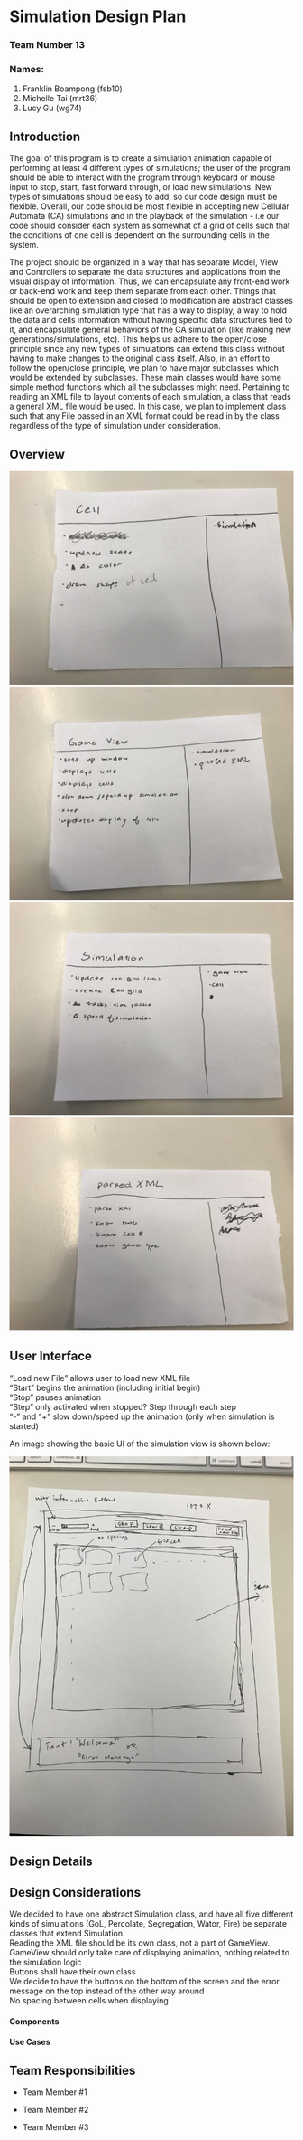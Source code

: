 # Simulation Design Plan
### Team Number 13
### Names:

1. Franklin Boampong (fsb10)
2. Michelle Tai (mrt36)
3. Lucy Gu (wg74)

## Introduction

The goal of this program is to create a simulation animation capable of performing 
at least 4 different types of simulations; the user of the program should be able 
to interact with the program through keyboard or mouse input to stop, start, fast
forward through, or load new simulations. New types of simulations should be easy 
to add, so our code design must be flexible. Overall, our code should be most 
flexible in accepting new Cellular Automata (CA) simulations and in the playback 
of the simulation - i.e our code should consider each system as somewhat of a grid 
of cells such that the conditions of one cell is dependent on the surrounding cells 
in the system. 

The project should be organized in a way that has separate Model, 
View and Controllers to separate the data structures and applications from the 
visual display of information. Thus, we can encapsulate any front-end work or 
back-end work and keep them separate from each other. Things that should be open 
to extension and closed to modification are abstract classes like an overarching 
simulation type that has a way to display, a way to hold the data and cells information 
without having specific data structures tied to it, and encapsulate general behaviors 
of the CA simulation (like making new generations/simulations, etc). This helps us 
adhere to the open/close principle since any new types of simulations can extend 
this class without having to make changes to the original class itself. Also, in an 
effort to follow the open/close principle, we plan to have major subclasses which 
would be extended by subclasses. These main classes would have some simple method 
functions which all the subclasses might need. Pertaining to reading an XML file 
to layout contents of each simulation, a class that reads a general XML file would 
be used. In this case, we plan to implement class such that any File passed in an XML 
format could be read in by the class regardless of the type of simulation under consideration.




## Overview

![](image1.jpg "Cell class") 
![](image2.jpg "Game View class") 
![](image3.jpg "Simulation class") 
![](XML.jpg "XML class") 


## User Interface

“Load new File” allows user to load new XML file  
“Start” begins the animation (including initial begin)  
“Stop” pauses animation  
“Step” only activated when stopped? Step through each step  
“-” and “+” slow down/speed up the animation (only when simulation is started)  

An image showing the basic UI of the simulation view is shown below:

![](GUIPage.jpg "GUI") 



## Design Details


## Design Considerations

We decided to have one abstract Simulation class, and have all five different kinds of 
simulations (GoL, Percolate, Segregation, Wator, Fire) be separate classes that extend Simulation.  
Reading the XML file should be its own class, not a part of GameView.  
GameView should only take care of displaying animation, nothing related to the simulation logic  
Buttons shall have their own class  
We decide to have the buttons on the bottom of the screen and the error message on the top 
instead of the other way around  
No spacing between cells when displaying  




#### Components

#### Use Cases


## Team Responsibilities

 * Team Member #1

 * Team Member #2

 * Team Member #3

